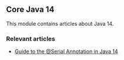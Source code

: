 ## Core Java 14

This module contains articles about Java 14. 

### Relevant articles

- [Guide to the @Serial Annotation in Java 14](https://www.baeldung.com/java-14-serial-annotation)
